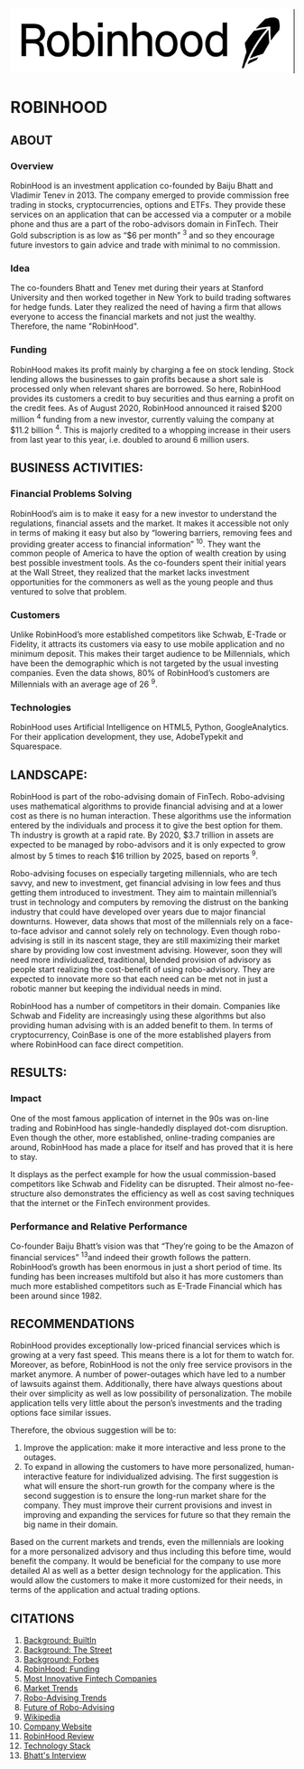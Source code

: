 ![](https://github.com/devinaa1604/FinTech-Case-Study/blob/main/Screen%20Shot%202020-10-31%20at%204.14.14%20PM.png)
# ROBINHOOD

## ABOUT

### Overview
RobinHood is an investment application co-founded by Baiju Bhatt and Vladimir Tenev in 2013. The company emerged to provide commission free trading in stocks, cryptocurrencies, options and ETFs. They provide these services on an application that can be accessed via a computer or a mobile phone and thus are a part of the robo-advisors domain in FinTech. Their Gold subscription is as low as “$6 per month” <sup>3</sup> and so they encourage future investors to gain advice and trade with minimal to no commission. 

### Idea
The co-founders Bhatt and Tenev met during their years at Stanford University and then worked together in New York to build trading softwares for hedge funds. Later they realized the need of having a firm that allows everyone to access the financial markets and not just the wealthy. Therefore, the name "RobinHood". 

### Funding
RobinHood makes its profit mainly by charging a fee on stock lending. Stock lending allows the businesses to gain profits because a short sale is processed only when relevant shares are borrowed. So here, RobinHood provides its customers a credit to buy securities and thus earning a profit on the credit fees. As of August 2020, RobinHood announced it raised $200 million <sup>4</sup> funding from a new investor, currently valuing the company at $11.2 billion <sup>4</sup>. This is majorly credited to a whopping increase in their users from last year to this year, i.e. doubled to around 6 million users.  

## BUSINESS ACTIVITIES:

### Financial Problems Solving
RobinHood’s aim is to make it easy for a new investor to understand the regulations, financial assets and the market. It makes it accessible not only in terms of making it easy but also by “lowering barriers, removing fees and providing greater access to financial information” <sup>10</sup>. They want the common people of America to have the option of wealth creation by using best possible investment tools. As the co-founders spent their initial years at the Wall Street, they realized that the market lacks investment opportunities for the commoners as well as the young people and thus ventured to solve that problem. 

### Customers
Unlike RobinHood’s more established competitors like Schwab, E-Trade or Fidelity, it attracts its customers via easy to use mobile application and no minimum deposit. This makes their target audience to be Millennials, which have been the demographic which is not targeted by the usual investing companies. Even the data shows, 80% of RobinHood’s customers are Millennials with an average age of 26 <sup>9</sup>. 

### Technologies
RobinHood uses Artificial Intelligence on HTML5, Python, GoogleAnalytics. For their application development, they use, AdobeTypekit and Squarespace. 

## LANDSCAPE:
RobinHood is part of the robo-advising domain of FinTech. Robo-advising uses mathematical algorithms to provide financial advising and at a lower cost as there is no human interaction. These algorithms use the information entered by the individuals and process it to give the best option for them. Th industry is growth at a rapid rate. By 2020, $3.7 trillion in assets are expected to be managed by robo-advisors and it is only expected to grow almost by 5 times to reach $16 trillion by 2025, based on reports <sup>9</sup>.  

Robo-advising focuses on especially targeting millennials, who are tech savvy, and new to investment, get financial advising in low fees and thus getting them introduced to investment. They aim to maintain millennial’s trust in technology and computers by removing the distrust on the banking industry that could have developed over years due to major financial downturns. However, data shows that most of the millennials rely on a face-to-face advisor and cannot solely rely on technology. Even though robo-advising is still in its nascent stage, they are still maximizing their market share by providing low cost investment advising.  However, soon they will need more individualized, traditional, blended provision of advisory as people start realizing the cost-benefit of using robo-advisory. They are expected to innovate more so that each need can be met not in just a robotic manner but keeping the individual needs in mind. 

RobinHood has a number of competitors in their domain. Companies like Schwab and Fidelity are increasingly using these algorithms but also providing human advising with is an added benefit to them. In terms of cryptocurrency, CoinBase is one of the more established players from where RobinHood can face direct competition. 

## RESULTS:

### Impact
One of the most famous application of internet in the 90s was on-line trading and RobinHood has single-handedly displayed dot-com disruption. Even though the other, more established, online-trading companies are around, RobinHood has made a place for itself and has proved that it is here to stay. 

It displays as the perfect example for how the usual commission-based competitors like Schwab and Fidelity can be disrupted. Their almost no-fee-structure also demonstrates the efficiency as well as cost saving techniques that the internet or the FinTech environment provides. 

### Performance and Relative Performance
Co-founder Baiju Bhatt’s vision was that “They’re going to be the Amazon of financial services” <sup>13</sup>and indeed their growth follows the pattern. RobinHood’s growth has been enormous in just a short period of time. Its funding has been increases multifold but also it has more customers than much more established competitors such as E-Trade Financial which has been around since 1982.

## RECOMMENDATIONS
RobinHood provides exceptionally low-priced financial services which is growing at a very fast speed. This means there is a lot for them to watch for. Moreover, as before, RobinHood is not the only free service provisors in the market anymore. A number of power-outages which have led to a number of lawsuits against them. Additionally, there have always questions about their over simplicity as well as low possibility of personalization. The mobile application tells very little about the person’s investments and the trading options face similar issues. 

Therefore, the obvious suggestion will be to:
1.	Improve the application: make it more interactive and less prone to the outages. 
2.	To expand in allowing the customers to have more personalized, human-interactive feature for individualized advising. 
The first suggestion is what will ensure the short-run growth for the company where is the second suggestion is to ensure the long-run market share for the company. They must improve their current provisions and invest in improving and expanding the services for future so that they remain the big name in their domain. 

Based on the current markets and trends, even the millennials are looking for a more personalized advisory and thus including this before time, would benefit the company. It would be beneficial for the company to use more detailed AI as well as a better design technology for the application. This would allow the customers to make it more customized for their needs, in terms of the application and actual trading options. 

## CITATIONS
1. [Background: BuiltIn](https://builtin.com/fintech/fintech-companies-startups-to-know)
2. [Background: The Street](https://www.thestreet.com/technology/fintech-companies-14891479)
3. [Background: Forbes](https://www.forbes.com/sites/jeffkauflin/2019/02/04/the-10-biggest-fintech-companies-in-america-2019/?sh=22ed6d9a32b9)
4. [RobinHood: Funding](https://fortune.com/2020/08/17/robinhood-ipo-speculation-funding-round-series-g-predictions/)
5. [Most Innovative Fintech Companies](https://www.forbes.com/fintech/2019/#4dd3c242b4c6)
6. [Market Trends](https://online.wharton.upenn.edu/uncategorized/5-fintech-trends-to-watch-in-2019/)
7. [Robo-Advising Trends](https://fintechnews.ch/roboadvisor_onlinewealth/robo-advisors-and-other-fintech-trends-for-2020/32862/)
8. [Future of Robo-Advising](https://www.forbes.com/sites/chancebarnett/2015/09/01/fintech-trends-wealth-management-and-the-rise-of-robo-advisors/?sh=681c05d6b0d3)
9. [Wikipedia](https://en.wikipedia.org/wiki/Robinhood_(company))
10. [Company Website](https://robinhood.com/us/en/about/)
11. [RobinHood Review](https://www.investopedia.com/robinhood-review-4587919)
12. [Technology Stack](https://stack.g2.com/company/Robinhood?utm_campaign=Robinhood&utm_medium=techstack&utm_so)
13. [Bhatt's Interview](https://medium.com/@jbkupperman/robinhood-technological-disruption-future-dominance-and-ethical-dilemma-4355225ca994)
